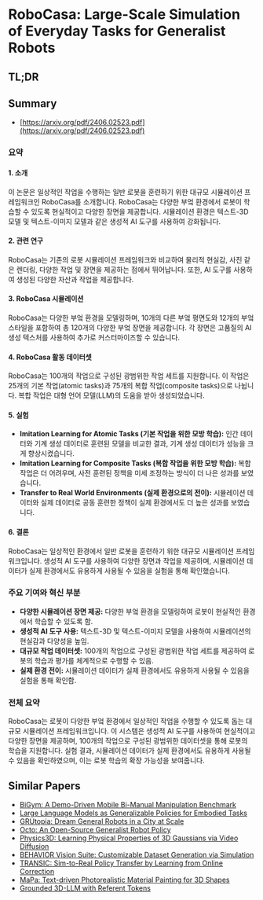 # RoboCasa: Large-Scale Simulation of Everyday Tasks for Generalist Robots
## TL;DR
## Summary
- [https://arxiv.org/pdf/2406.02523.pdf](https://arxiv.org/pdf/2406.02523.pdf)

### 요약

#### 1. 소개
이 논문은 일상적인 작업을 수행하는 일반 로봇을 훈련하기 위한 대규모 시뮬레이션 프레임워크인 RoboCasa를 소개합니다. RoboCasa는 다양한 부엌 환경에서 로봇이 학습할 수 있도록 현실적이고 다양한 장면을 제공합니다. 시뮬레이션 환경은 텍스트-3D 모델 및 텍스트-이미지 모델과 같은 생성적 AI 도구를 사용하여 강화됩니다.

#### 2. 관련 연구
RoboCasa는 기존의 로봇 시뮬레이션 프레임워크와 비교하여 물리적 현실감, 사진 같은 렌더링, 다양한 작업 및 장면을 제공하는 점에서 뛰어납니다. 또한, AI 도구를 사용하여 생성된 다양한 자산과 작업을 제공합니다.

#### 3. RoboCasa 시뮬레이션
RoboCasa는 다양한 부엌 환경을 모델링하며, 10개의 다른 부엌 평면도와 12개의 부엌 스타일을 포함하여 총 120개의 다양한 부엌 장면을 제공합니다. 각 장면은 고품질의 AI 생성 텍스처를 사용하여 추가로 커스터마이즈할 수 있습니다.

#### 4. RoboCasa 활동 데이터셋
RoboCasa는 100개의 작업으로 구성된 광범위한 작업 세트를 지원합니다. 이 작업은 25개의 기본 작업(atomic tasks)과 75개의 복합 작업(composite tasks)으로 나뉩니다. 복합 작업은 대형 언어 모델(LLM)의 도움을 받아 생성되었습니다.

#### 5. 실험
- **Imitation Learning for Atomic Tasks (기본 작업을 위한 모방 학습):** 인간 데이터와 기계 생성 데이터로 훈련된 모델을 비교한 결과, 기계 생성 데이터가 성능을 크게 향상시켰습니다.
- **Imitation Learning for Composite Tasks (복합 작업을 위한 모방 학습):** 복합 작업은 더 어려우며, 사전 훈련된 정책을 미세 조정하는 방식이 더 나은 성과를 보였습니다.
- **Transfer to Real World Environments (실제 환경으로의 전이):** 시뮬레이션 데이터와 실제 데이터로 공동 훈련한 정책이 실제 환경에서도 더 높은 성과를 보였습니다.

#### 6. 결론
RoboCasa는 일상적인 환경에서 일반 로봇을 훈련하기 위한 대규모 시뮬레이션 프레임워크입니다. 생성적 AI 도구를 사용하여 다양한 장면과 작업을 제공하며, 시뮬레이션 데이터가 실제 환경에서도 유용하게 사용될 수 있음을 실험을 통해 확인했습니다.

### 주요 기여와 혁신 부분
- **다양한 시뮬레이션 장면 제공:** 다양한 부엌 환경을 모델링하여 로봇이 현실적인 환경에서 학습할 수 있도록 함.
- **생성적 AI 도구 사용:** 텍스트-3D 및 텍스트-이미지 모델을 사용하여 시뮬레이션의 현실감과 다양성을 높임.
- **대규모 작업 데이터셋:** 100개의 작업으로 구성된 광범위한 작업 세트를 제공하여 로봇의 학습과 평가를 체계적으로 수행할 수 있음.
- **실제 환경 전이:** 시뮬레이션 데이터가 실제 환경에서도 유용하게 사용될 수 있음을 실험을 통해 확인함.

### 전체 요약
RoboCasa는 로봇이 다양한 부엌 환경에서 일상적인 작업을 수행할 수 있도록 돕는 대규모 시뮬레이션 프레임워크입니다. 이 시스템은 생성적 AI 도구를 사용하여 현실적이고 다양한 장면을 제공하며, 100개의 작업으로 구성된 광범위한 데이터셋을 통해 로봇의 학습을 지원합니다. 실험 결과, 시뮬레이션 데이터가 실제 환경에서도 유용하게 사용될 수 있음을 확인하였으며, 이는 로봇 학습의 확장 가능성을 보여줍니다.

## Similar Papers
- [BiGym: A Demo-Driven Mobile Bi-Manual Manipulation Benchmark](2407.07788.md)
- [Large Language Models as Generalizable Policies for Embodied Tasks](2310.17722.md)
- [GRUtopia: Dream General Robots in a City at Scale](2407.10943.md)
- [Octo: An Open-Source Generalist Robot Policy](2405.12213.md)
- [Physics3D: Learning Physical Properties of 3D Gaussians via Video Diffusion](2406.04338.md)
- [BEHAVIOR Vision Suite: Customizable Dataset Generation via Simulation](2405.09546.md)
- [TRANSIC: Sim-to-Real Policy Transfer by Learning from Online Correction](2405.10315.md)
- [MaPa: Text-driven Photorealistic Material Painting for 3D Shapes](2404.17569.md)
- [Grounded 3D-LLM with Referent Tokens](2405.10370.md)
